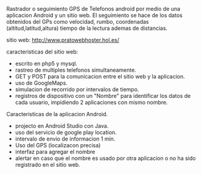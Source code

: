 Rastrador o seguimiento GPS de Telefonos android por medio de una aplicacion Android y un sitio web.
  El seguimiento se hace de los datos obtenidos del GPs como velocidad, rumbo, coordenadas (altitud,latitud,altura)
  tiempo de la lectura ademas de distancias.
  
  sitio web: http://www.pratowebhoster.hol.es/
 
caracteristicas del sitio web:
- escrito en php5 y mysql.
- rastreo de multiples telefonos simultaneamente.
- GET y POST para la comunicacion entre el sitio web y la aplicacion.
- uso de GoogleMaps.
- simulacion de recorrido por intervalos de tiempo.
- registros de dispositivo con un "Nombre" para identificar los datos de cada usuario, impidiendo
  2 aplicaciones con mismo nombre.

Caracteristicas de la aplicacion Android.
- projecto en Android Studio con Java.
- uso del servicio de google play location.
- intervalo de envio de informacion 1 min.
- Uso del GPS (localizacon precisa)
- interfaz para agregar el nombre
- alertar en caso que el nombre es usado por otra aplicacion o no
  ha sido registrado en el sitio web.
